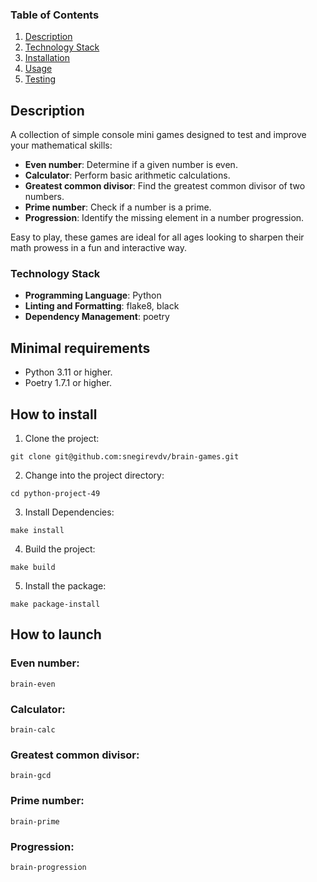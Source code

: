 ### Table of Contents
1. [Description](#description)
2. [Technology Stack](#technology-stack)
3. [Installation](#installation)
4. [Usage](#usage)
5. [Testing](#testing)

## Description
A collection of simple console mini games designed to test and improve your mathematical skills:
- **Even number**: Determine if a given number is even.
- **Calculator**: Perform basic arithmetic calculations.
- **Greatest common divisor**: Find the greatest common divisor of two numbers.
- **Prime number**: Check if a number is a prime.
- **Progression**: Identify the missing element in a number progression.

Easy to play, these games are ideal for all ages looking to sharpen their math prowess in a fun and interactive way.

### Technology Stack
- **Programming Language**: Python
- **Linting and Formatting**: flake8, black
- **Dependency Management**: poetry

## Minimal requirements
- Python 3.11 or higher.
- Poetry 1.7.1 or higher.
## How to install
1. Clone the project:
```Shell
git clone git@github.com:snegirevdv/brain-games.git
```
2. Change into the project directory:
```Shell
cd python-project-49
```
3. Install Dependencies:
```Shell
make install
```
4. Build the project:
```Shell
make build
```
5. Install the package:
```Shell
make package-install
```
## How to launch
### Even number:
```Shell
brain-even
```
### Calculator:
```Shell
brain-calc
```
### Greatest common divisor:
```Shell
brain-gcd
```
### Prime number:
```Shell
brain-prime
```
### Progression:
```Shell
brain-progression
```
